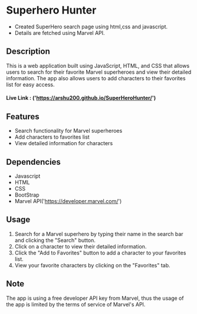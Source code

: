 # Superhero Hunter

* Created SuperHero search page using html,css and javascript.
* Details are fetched using Marvel API.


## Description

This is a web application built using JavaScript, HTML, and CSS that allows users to search for their favorite Marvel superheroes and view their detailed information. The app also allows users to add characters to their favorites list for easy access.

#### Live Link : ('https://arshu200.github.io/SuperHeroHunter/')

## Features

- Search functionality for Marvel superheroes
- Add characters to favorites list
- View detailed information for characters

## Dependencies

- Javascript
- HTML
- CSS
- BootStrap
- Marvel API('https://developer.marvel.com/')

## Usage

1) Search for a Marvel superhero by typing their name in the search bar and clicking the "Search" button.
2) Click on a character to view their detailed information.
3) Click the "Add to Favorites" button to add a character to your favorites list.
4) View your favorite characters by clicking on the "Favorites" tab.

## Note

The app is using a free developer API key from Marvel, thus the usage of the app is limited by the terms of service of Marvel's API.
